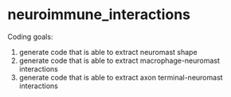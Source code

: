 # neuroimmune_interactions
Coding goals: 
  1. generate code that is able to extract neuromast shape
  2. generate code that is able to extract macrophage-neuromast interactions
  3. generate code that is able to extract axon terminal-neuromast interactions

